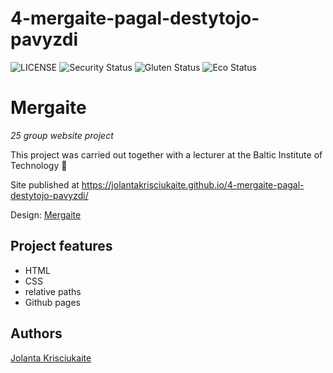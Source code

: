 # 4-mergaite-pagal-destytojo-pavyzdi

![LICENSE](https://img.shields.io/badge/license-MIT-blue.svg?style=flat-square)
![Security Status](https://img.shields.io/security-headers?label=Security&url=https%3A%2F%2Fgithub.com&style=flat-square)
![Gluten Status](https://img.shields.io/badge/Gluten-Free-green.svg)
![Eco Status](https://img.shields.io/badge/ECO-Friendly-green.svg)


# Mergaite

_25 group website project_

This project was carried out together with a lecturer at the Baltic Institute of Technology 📝

Site published at https://jolantakrisciukaite.github.io/4-mergaite-pagal-destytojo-pavyzdi/

Design: [Mergaite](https://cdn.discordapp.com/attachments/648536139677958156/648860692459290634/unknown.png)

## Project features

- HTML
- CSS
- relative paths
- Github pages

## Authors

[Jolanta Krisciukaite](https://github.com/jolantakrisciukaite)
